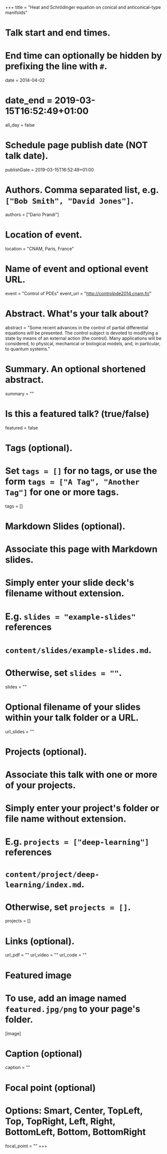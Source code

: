 +++
title = "Heat and Schrödinger equation on conical and anticonical-type manifolds"

# Talk start and end times.
#   End time can optionally be hidden by prefixing the line with `#`.
date = 2014-04-02
# date_end = 2019-03-15T16:52:49+01:00
all_day = false

# Schedule page publish date (NOT talk date).
publishDate = 2019-03-15T16:52:49+01:00

# Authors. Comma separated list, e.g. `["Bob Smith", "David Jones"]`.
authors = ["Dario Prandi"]

# Location of event.
location = "CNAM, Paris, France"

# Name of event and optional event URL.
event = "Control of PDEs"
event_url = "http://controlpde2014.cnam.fr/"

# Abstract. What's your talk about?
abstract = "Some recent advances in the control of partial differential equations will be presented. The control subject is devoted to modifying a state by means of an external action (the control). Many applications will be considered, to physical, mechanical or biological models, and, in particular, to quantum systems."

# Summary. An optional shortened abstract.
summary = ""

# Is this a featured talk? (true/false)
featured = false

# Tags (optional).
#   Set `tags = []` for no tags, or use the form `tags = ["A Tag", "Another Tag"]` for one or more tags.
tags = []

# Markdown Slides (optional).
#   Associate this page with Markdown slides.
#   Simply enter your slide deck's filename without extension.
#   E.g. `slides = "example-slides"` references 
#   `content/slides/example-slides.md`.
#   Otherwise, set `slides = ""`.
slides = ""

# Optional filename of your slides within your talk folder or a URL.
url_slides = ""

# Projects (optional).
#   Associate this talk with one or more of your projects.
#   Simply enter your project's folder or file name without extension.
#   E.g. `projects = ["deep-learning"]` references 
#   `content/project/deep-learning/index.md`.
#   Otherwise, set `projects = []`.
projects = []

# Links (optional).
url_pdf = ""
url_video = ""
url_code = ""

# Featured image
# To use, add an image named `featured.jpg/png` to your page's folder. 
[image]
  # Caption (optional)
  caption = ""

  # Focal point (optional)
  # Options: Smart, Center, TopLeft, Top, TopRight, Left, Right, BottomLeft, Bottom, BottomRight
  focal_point = ""
+++
